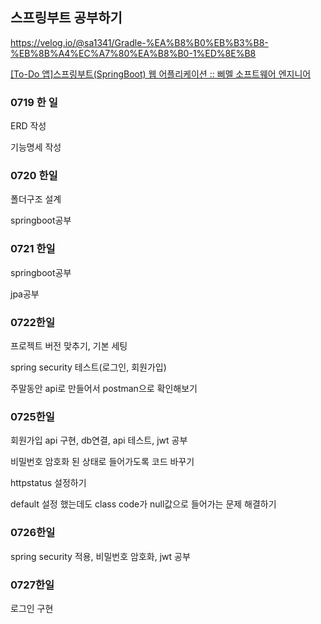 ## 스프링부트 공부하기

https://velog.io/@sa1341/Gradle-%EA%B8%B0%EB%B3%B8-%EB%8B%A4%EC%A7%80%EA%B8%B0-1%ED%8E%B8

[[To-Do 앱]스프링부트(SpringBoot) 웹 어플리케이션 :: 삐멜 소프트웨어 엔지니어](https://imasoftwareengineer.tistory.com/34?category=772561)

### 0719 한 일

ERD 작성

기능명세 작성

### 0720 한일

폴더구조 설계

springboot공부

### 0721 한일

springboot공부

jpa공부

### 0722한일

프로젝트 버전 맞추기, 기본 세팅

spring security 테스트(로그인, 회원가입)

주말동안 api로 만들어서 postman으로 확인해보기

### 0725한일

회원가입 api 구현, db연결, api 테스트, jwt 공부

비밀번호 암호화 된 상태로 들어가도록 코드 바꾸기

httpstatus 설정하기

default 설정 했는데도 class code가 null값으로 들어가는 문제 해결하기

### 0726한일

spring security 적용, 비밀번호 암호화, jwt 공부

### 0727한일

로그인 구현

